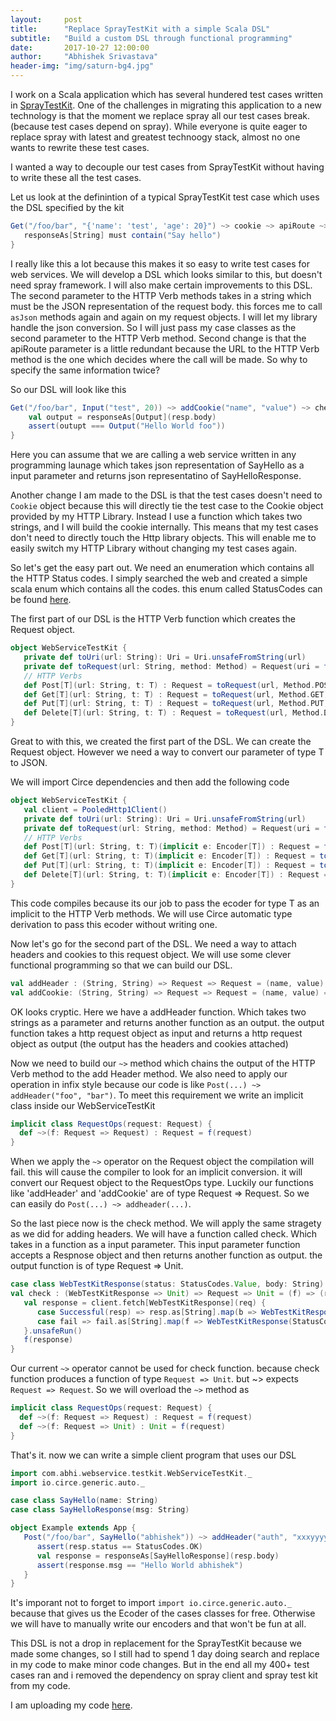 ```yaml
---
layout:     post
title:      "Replace SprayTestKit with a simple Scala DSL"
subtitle:   "Build a custom DSL through functional programming"
date:       2017-10-27 12:00:00
author:     "Abhishek Srivastava"
header-img: "img/saturn-bg4.jpg"
---
```


I work on a Scala application which has several hundered test cases written in [SprayTestKit][1]. One of the challenges in migrating this application to a new technology is that the moment we replace spray all our test cases break. (because test cases depend on spray). While everyone is quite eager to replace spray with latest and greatest technoogy stack, almost no one wants to rewrite these test cases.

I wanted a way to decouple our test cases from SprayTestKit without having to write these all the test cases.

Let us look at the definintion of a typical SprayTestKit test case which uses the DSL specified by the kit

```scala
Get("/foo/bar", "{'name': 'test', 'age': 20}") ~> cookie ~> apiRoute ~> check {
   responseAs[String] must contain("Say hello")
}
```

I really like this a lot because this makes it so easy to write test cases for web services. We will develop a DSL which looks similar to this, but doesn't need spray framework. I will also make certain improvements to this DSL. The second parameter to the HTTP Verb methods takes in a string which must be the JSON representation of the request body. this forces me to call `asJson` methods again and again on my request objects. I will let my library handle the json conversion. So I will just pass my case classes as the second parameter to the HTTP Verb method. Second change is that the apiRoute parameter is a little redundant because the URL to the HTTP Verb method is the one which decides where the call will be made. So why to specify the same information twice?

So our DSL will look like this

```scala
Get("/foo/bar", Input("test", 20)) ~> addCookie("name", "value") ~> check { resp => 
	val output = responseAs[Output](resp.body)
	assert(outupt === Output("Hello World foo"))
}
```

Here you can assume that we are calling a web service written in any programming launage which takes json representation of SayHello as a input parameter and returns json representatino of SayHelloResponse. 

Another change I am made to the DSL is that the test cases doesn't need to `Cookie` object because this will directly tie the test case to the Cookie object provided by my HTTP Library. Instead I use a function which takes two strings, and I will build the cookie internally. This means that my test cases don't need to directly touch the Http library objects. This will enable me to easily switch my HTTP Library without changing my test cases again.


So let's get the easy part out. We need an enumeration which contains all the HTTP Status codes. I simply searched the web and created a simple scala enum which contains all the codes. this enum called StatusCodes can be found [here][2].

The first part of our DSL is the HTTP Verb function which creates the Request object.

```scala
object WebServiceTestKit {
   private def toUri(url: String): Uri = Uri.unsafeFromString(url)
   private def toRequest(url: String, method: Method) = Request(uri = toUri(url), method = method)
   // HTTP Verbs
   def Post[T](url: String, t: T) : Request = toRequest(url, Method.POST)
   def Get[T](url: String, t: T) : Request = toRequest(url, Method.GET)
   def Put[T](url: String, t: T) : Request = toRequest(url, Method.PUT)
   def Delete[T](url: String, t: T) : Request = toRequest(url, Method.DELETE)
}
```

Great to with this, we created the first part of the DSL. We can create the Request object. However we need a way to convert our parameter of type T to JSON.

We will import Circe dependencies and then add the following code

```scala
object WebServiceTestKit {
   val client = PooledHttp1Client() 	
   private def toUri(url: String): Uri = Uri.unsafeFromString(url)
   private def toRequest(url: String, method: Method) = Request(uri = toUri(url), method = method)
   // HTTP Verbs
   def Post[T](url: String, t: T)(implicit e: Encoder[T]) : Request = toRequest(url, Method.POST).withBody(t.asJson.noSpaces).unsafeRun()
   def Get[T](url: String, t: T)(implicit e: Encoder[T]) : Request = toRequest(url, Method.GET).withBody(t.asJson.noSpaces).unsafeRun()
   def Put[T](url: String, t: T)(implicit e: Encoder[T]) : Request = toRequest(url, Method.PUT).withBody(t.asJson.noSpaces).unsafeRun()
   def Delete[T](url: String, t: T)(implicit e: Encoder[T]) : Request = toRequest(url, Method.DELETE).withBody(t.asJson.noSpaces).unsafeRun()
}
```

This code compiles because its our job to pass the ecoder for type T as an implicit to the HTTP Verb methods. We will use Circe automatic type derivation to pass this ecoder without writing one.

Now let's go for the second part of the DSL. We need a way to attach headers and cookies to this request object. We will use some clever functional programming so that we can build our DSL.

```scala
val addHeader : (String, String) => Request => Request = (name, value) => (req: Request) => req.putHeaders(Header(name, value))
val addCookie: (String, String) => Request => Request = (name, value) => (req: Request) => req.putHeaders(org.http4s.headers.Cookie(Cookie(name, value)))
```

OK looks cryptic. Here we have a addHeader function. Which takes two strings as a parameter and returns another function as an output. the output function takes a http request object as input and returns a http request object as output (the output has the headers and cookies attached)

Now we need to build our `~>` method which chains the output of the HTTP Verb method to the add Header method. We also need to apply our operation in infix style because our code is like `Post(...) ~> addHeader("foo", "bar")`. To meet this requirement we write an implicit class inside our WebServiceTestKit

```scala
implicit class RequestOps(request: Request) {
  def ~>(f: Request => Request) : Request = f(request)
}
```

When we apply the `~>` operator on the Request object the compilation will fail. this will cause the compiler to look for an implicit conversion. it will convert our Request object to the RequestOps type. Luckily our functions like 'addHeader' and 'addCookie' are of type Request => Request. So we can easily do `Post(...) ~> addheader(...)`.

So the last piece now is the check method. We will apply the same stragety as we did for adding headers. We will have a function called check. Which takes in a function as a input parameter. This input parameter function accepts a Respnose object and then returns another function as output. the output function is of type Request => Unit. 

```scala
case class WebTestKitResponse(status: StatusCodes.Value, body: String)
val check : (WebTestKitResponse => Unit) => Request => Unit = (f) => (req: Request) => {
   val response = client.fetch[WebTestKitResponse](req) {
      case Successful(resp) => resp.as[String].map(b => WebTestKitResponse(StatusCodes.fromInt(200), b))
      case fail => fail.as[String].map(f => WebTestKitResponse(StatusCodes.fromInt(fail.status.code), f))
   }.unsafeRun()
   f(response)
}
```


Our current `~>` operator cannot be used for check function. because check function produces a function of type `Request => Unit`. but ~> expects `Request => Request`. So we will overload the `~>` method as

```scala
implicit class RequestOps(request: Request) {
  def ~>(f: Request => Request) : Request = f(request)
  def ~>(f: Request => Unit) : Unit = f(request)  
}
```

That's it. now we can write a simple client program that uses our DSL

```scala
import com.abhi.webservice.testkit.WebServiceTestKit._
import io.circe.generic.auto._

case class SayHello(name: String)
case class SayHelloResponse(msg: String)

object Example extends App {
   Post("/foo/bar", SayHello("abhishek")) ~> addHeader("auth", "xxxyyyy") ~> check { resp =>
      assert(resp.status == StatusCodes.OK)
      val response = responseAs[SayHelloResponse](resp.body)
      assert(response.msg == "Hello World abhishek")
   }
}
```

It's imporant not to forget to import `import io.circe.generic.auto._` because that gives us the Ecoder of the cases classes for free. Otherwise we will have to manually write our encoders and that won't be fun at all.

This DSL is not a drop in replacement for the SprayTestKit because we made some changes, so I still had to spend 1 day doing search and replace in my code to make minor code changes. But in the end all my 400+ test cases ran and i removed the dependency on spray client and spray test kit from my code.

I am uploading my code [here][3].


[1]: https://github.com/spray/spray/tree/master/spray-testkit/src
[2]: https://github.com/abhsrivastava/WebServiceTestKit/blob/master/src/main/scala/com/abhi/webservice/testkit/StatusCodes.scala
[3]: https://github.com/abhsrivastava/WebServiceTestKit
